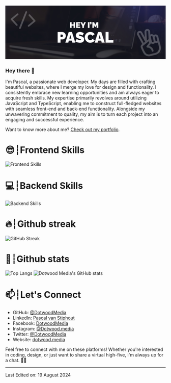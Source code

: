 ![Header](./GitHubHeader.jpg)

### Hey there 👋 <br />
I'm Pascal, a passionate web developer. My days are filled with crafting beautiful websites, where I merge my love for design and functionality. I consistently embrace new learning opportunities and am always eager to acquire fresh skills. My expertise primarily revolves around utilizing JavaScript and TypeScript, enabling me to construct full-fledged websites with seamless front-end and back-end functionality. Alongside my unwavering commitment to quality, my aim is to turn each project into an engaging and successful experience.

Want to know more about me? [Check out my portfolio](https://dotwood.media/).

# 😎┆Frontend Skills
![Frontend Skills](https://skillicons.dev/icons?i=html,css,js,ts,react,remix,vue,nuxt,next,tailwind&theme=dark)

# 💻┆Backend Skills
![Backend Skills](https://skillicons.dev/icons?i=nest,php,laravel&theme=dark)

# 🔥┆Github streak
![GitHub Streak](https://streak-stats.demolab.com?user=DotwoodMedia&theme=dark&hide_border=true)

# 🚀┆Github stats
![Top Langs](https://github-readme-stats-dotwoodmedia.vercel.app/api/top-langs/?username=dotwoodmedia&theme=github_dark)
![Dotwood Media's GitHub stats](https://github-readme-stats-dotwoodmedia.vercel.app/api?username=dotwoodmedia&show_icons=true&theme=github_dark)

# 📫┆Let's Connect

- GitHub: [@DotwoodMedia](https://github.com/DotwoodMedia)
- LinkedIn: [Pascal van Stiphout](https://www.linkedin.com/in/pascal-van-stiphout)
- Facebook: [DotwoodMedia](https://www.facebook.com/DotwoodMedia)
- Instagram: [@Dotwood.media](https://www.instagram.com/Dotwood.media)
- Twitter: [@DotwoodMedia](https://twitter.com/DotwoodMedia)
- Website: [dotwood.media](https://dotwood.media/)

Feel free to connect with me on these platforms! Whether you're interested in coding, design, or just want to share a virtual high-five, I'm always up for a chat. 🤝🚀

-----
Last Edited on: 19 August 2024
